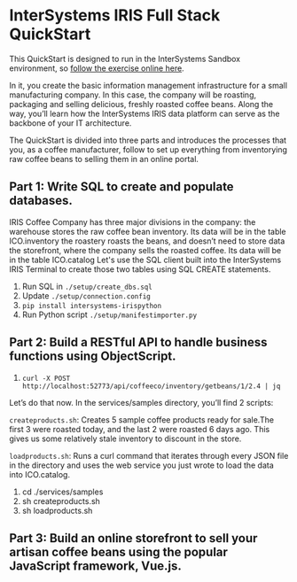 # InterSystems IRIS Full Stack QuickStart

This QuickStart is designed to run in the InterSystems Sandbox environment, so [follow the exercise online here](https://play.instruqt.com/embed/intersystems/tracks/iris-for-health?token=em_IEo0iBDc0fgagpas).

In it, you create the basic information management infrastructure for a small manufacturing company. In this case, the company will be roasting, packaging and selling delicious, freshly roasted coffee beans. Along the way, you’ll learn how the InterSystems IRIS data platform can serve as the backbone of your IT architecture.

The QuickStart is divided into three parts and introduces the processes that you, as a coffee manufacturer, follow to set up everything from inventorying raw coffee beans to selling them in an online portal.

## Part 1: Write SQL to create and populate databases.

IRIS Coffee Company has three major divisions in the company:
the warehouse stores the raw coffee bean inventory. Its data will be in the table ICO.inventory
the roastery roasts the beans, and doesn’t need to store data
the storefront, where the company sells the roasted coffee. Its data will be in the table ICO.catalog
Let's use the SQL client built into the InterSystems IRIS Terminal to create those two tables using SQL CREATE statements.

1. Run SQL in `./setup/create_dbs.sql`
2. Update `./setup/connection.config`
3. `pip install intersystems-irispython`
4. Run Python script `./setup/manifestimporter.py`

## Part 2: Build a RESTful API to handle business functions using ObjectScript.

1. `curl -X POST http://localhost:52773/api/coffeeco/inventory/getbeans/1/2.4 | jq`

Let’s do that now. In the services/samples directory, you’ll find 2 scripts:

`createproducts.sh`: Creates 5 sample coffee products ready for sale.The first 3 were roasted today, and the last 2 were roasted 6 days ago. This gives us some relatively stale inventory to discount in the store.

`loadproducts.sh`: Runs a curl command that iterates through every JSON file in the directory and uses the web service you just wrote to load the data into ICO.catalog.

1. cd ./services/samples
2. sh createproducts.sh
3. sh loadproducts.sh

## Part 3: Build an online storefront to sell your artisan coffee beans using the popular JavaScript framework, Vue.js.
